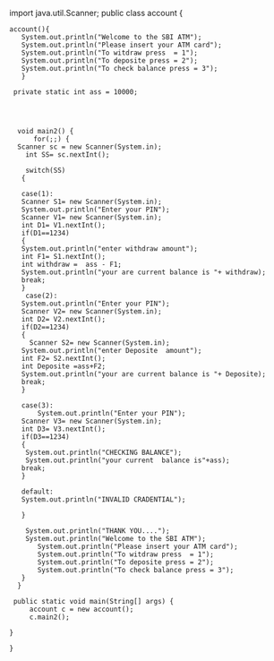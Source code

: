 import java.util.Scanner;
public class account {
	
	account(){
       System.out.println("Welcome to the SBI ATM");
       System.out.println("Please insert your ATM card");
       System.out.println("To witdraw press  = 1");
       System.out.println("To deposite press = 2"); 
       System.out.println("To check balance press = 3");
       }
	
	 private static int ass = 10000;
	 
	
		
	
      void main2() {
    	  for(;;) {
	  Scanner sc = new Scanner(System.in);
	    int SS= sc.nextInt();
	 
	    switch(SS) 
	   {
	   
	   case(1):
	   Scanner S1= new Scanner(System.in);
	   System.out.println("Enter your PIN");
	   Scanner V1= new Scanner(System.in);
	   int D1= V1.nextInt();
	   if(D1==1234)
	   {
	   System.out.println("enter withdraw amount");
	   int F1= S1.nextInt();
	   int withdraw =  ass - F1;
	   System.out.println("your are current balance is "+ withdraw);
	   break;
	   }
	    case(2):
	   System.out.println("Enter your PIN");
	   Scanner V2= new Scanner(System.in);
	   int D2= V2.nextInt();
	   if(D2==1234)
	   {
	     Scanner S2= new Scanner(System.in);
	   System.out.println("enter Deposite  amount");
	   int F2= S2.nextInt();
	   int Deposite =ass+F2;
	   System.out.println("your are current balance is "+ Deposite);
	   break;
	   }
	   
	   case(3):
		   System.out.println("Enter your PIN");
	   Scanner V3= new Scanner(System.in);
	   int D3= V3.nextInt();
	   if(D3==1234)
	   {
		System.out.println("CHECKING BALANCE");
	    System.out.println("your current  balance is"+ass);
	   break;
	   }
	    
	   default:
	   System.out.println("INVALID CRADENTIAL");
	   
	   }
	   
	    System.out.println("THANK YOU....");  
	    System.out.println("Welcome to the SBI ATM");
	       System.out.println("Please insert your ATM card");
	       System.out.println("To witdraw press  = 1");
	       System.out.println("To deposite press = 2"); 
	       System.out.println("To check balance press = 3");   
	   }
      }
	
	 public static void main(String[] args) {
		 account c = new account();
		 c.main2();
	 		
	}
		
	}


